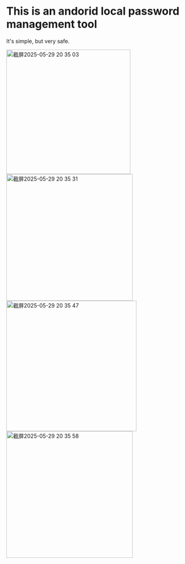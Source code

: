 # This is an andorid local password management tool

It's simple, but very safe.

<img width="326" alt="截屏2025-05-29 20 35 03" src="https://github.com/user-attachments/assets/77cdcbd5-f5b7-4f95-84fb-17e19a64bd0b" />

<img width="332" alt="截屏2025-05-29 20 35 31" src="https://github.com/user-attachments/assets/b0687482-a4d0-4b8d-949a-20876855ed55" />

<img width="342" alt="截屏2025-05-29 20 35 47" src="https://github.com/user-attachments/assets/cecbe1a4-e012-4845-b9e4-92937ece965c" />

<img width="332" alt="截屏2025-05-29 20 35 58" src="https://github.com/user-attachments/assets/84dedd29-d7ae-46f9-8629-10516375f1c8" />



